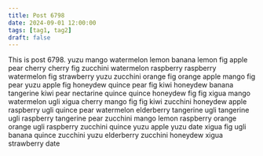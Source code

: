 ```yaml
---
title: Post 6798
date: 2024-09-01 12:00:00
tags: [tag1, tag2]
draft: false
---
```

This is post 6798.
yuzu
mango
watermelon
lemon
banana
lemon
fig
apple
pear
cherry
cherry
fig
zucchini
watermelon
raspberry
raspberry
watermelon
fig
strawberry
yuzu
zucchini
orange
fig
orange
apple
mango
fig
pear
yuzu
apple
fig
honeydew
quince
pear
fig
kiwi
honeydew
banana
tangerine
kiwi
pear
nectarine
quince
quince
honeydew
fig
fig
xigua
mango
watermelon
ugli
xigua
cherry
mango
fig
fig
kiwi
zucchini
honeydew
apple
raspberry
ugli
quince
pear
watermelon
elderberry
tangerine
ugli
tangerine
ugli
raspberry
tangerine
pear
zucchini
mango
lemon
raspberry
orange
orange
ugli
raspberry
zucchini
quince
yuzu
apple
yuzu
date
xigua
fig
ugli
banana
quince
zucchini
yuzu
elderberry
zucchini
honeydew
xigua
strawberry
date

